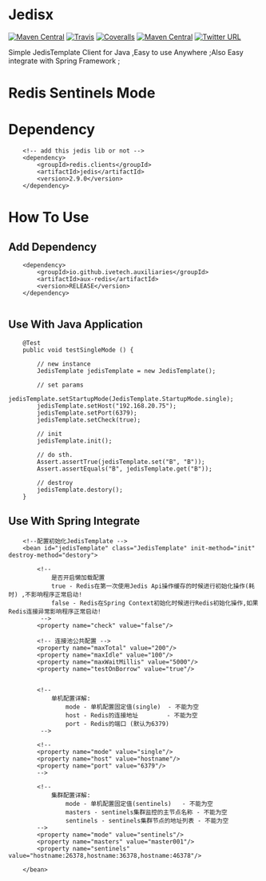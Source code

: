 # Jedisx
[![Maven Central](https://img.shields.io/badge/release-1.1.1--RELEASE-blue.svg)](https://github.com/ivetech/Jedisx)
[![Travis](https://img.shields.io/travis/rust-lang/rust.svg)](https://github.com/ivetech/Jedisx)
[![Coveralls](https://img.shields.io/coveralls/jekyll/jekyll.svg)]([![Travis](https://img.shields.io/travis/rust-lang/rust.svg)](https://github.com/ivetech/Jedisx))
[![Maven Central](https://img.shields.io/maven-central/v/org.apache.maven/apache-maven.svg)](http://search.maven.org/#artifactdetails%7Cio.github.ivetech.auxiliaries%7Caux-redis%7C1.1.1-RELEASE%7Cjar)
[![Twitter URL](https://img.shields.io/twitter/url/http/shields.io.svg?style=social)](https://twitter.com/@ytuaebi)

Simple JedisTemplate Client for Java ,Easy to use Anywhere ;Also Easy integrate with Spring Framework ;



# Redis Sentinels Mode


# Dependency

```
    <!-- add this jedis lib or not -->
    <dependency>
        <groupId>redis.clients</groupId>
        <artifactId>jedis</artifactId>
        <version>2.9.0</version>
    </dependency>
```



# How To Use

## Add Dependency
```
    <dependency>
        <groupId>io.github.ivetech.auxiliaries</groupId>
        <artifactId>aux-redis</artifactId>
        <version>RELEASE</version>
    </dependency>   
    
```


## Use With Java Application

```
    @Test
    public void testSingleMode () {

        // new instance
        JedisTemplate jedisTemplate = new JedisTemplate();

        // set params
        jedisTemplate.setStartupMode(JedisTemplate.StartupMode.single);
        jedisTemplate.setHost("192.168.20.75");
        jedisTemplate.setPort(6379);
        jedisTemplate.setCheck(true);

        // init 
        jedisTemplate.init();

        // do sth.
        Assert.assertTrue(jedisTemplate.set("B", "B"));
        Assert.assertEquals("B", jedisTemplate.get("B"));

        // destroy 
        jedisTemplate.destory();
    }

```


## Use With Spring Integrate
```
    <!--配置初始化JedisTemplate -->
    <bean id="jedisTemplate" class="JedisTemplate" init-method="init" destroy-method="destory">

        <!--
            是否开启懒加载配置
            true - Redis在第一次使用Jedis Api操作缓存的时候进行初始化操作(耗时) ,不影响程序正常启动!
            false - Redis在Spring Context初始化时候进行Redis初始化操作,如果Redis连接异常影响程序正常启动!
         -->
        <property name="check" value="false"/>

        <!-- 连接池公共配置 -->
        <property name="maxTotal" value="200"/>
        <property name="maxIdle" value="100"/>
        <property name="maxWaitMillis" value="5000"/>
        <property name="testOnBorrow" value="true"/>


        <!--
            单机配置详解:
                mode - 单机配置固定值(single)  - 不能为空
                host - Redis的连接地址        - 不能为空
                port - Redis的端口 (默认为6379)
         -->

        <!--
        <property name="mode" value="single"/>
        <property name="host" value="hostname"/>
        <property name="port" value="6379"/>
        -->
        
        <!--
            集群配置详解:
                mode - 单机配置固定值(sentinels)   - 不能为空
                masters - sentinels集群监控的主节点名称 - 不能为空
                sentinels - sentinels集群节点的地址列表 - 不能为空
        -->
        <property name="mode" value="sentinels"/>
        <property name="masters" value="master001"/>
        <property name="sentinels" value="hostname:26378,hostname:36378,hostname:46378"/>

    </bean>
```
